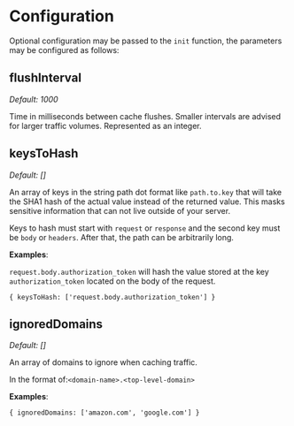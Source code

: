 # Configuration

Optional configuration may be passed to the `init` function, the parameters may be configured as follows:

## flushInterval

_Default:_ _1000_

Time in milliseconds between cache flushes. Smaller intervals are advised for larger traffic volumes. Represented as an integer.

## keysToHash

_Default: \[]_&#x20;

An array of keys in the string path dot format like `path.to.key` that will take the SHA1 hash of the actual value instead of the returned value. This masks sensitive information that can not live outside of your server.

Keys to hash must start with `request` or `response` and the second key must be `body` or `headers`. After that, the path can be arbitrarily long.

**Examples**:

`request.body.authorization_token` will hash the value stored at the key `authorization_token` located on the body of the request.

```
{ keysToHash: ['request.body.authorization_token'] }
```

## ignoredDomains

_Default: \[]_

An array of domains to ignore when caching traffic.

In the format of:`<domain-name>.<top-level-domain>`

**Examples**:

```
{ ignoredDomains: ['amazon.com', 'google.com'] }
```

